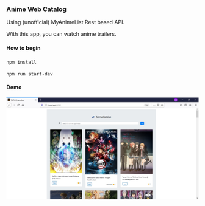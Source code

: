 ### **Anime Web Catalog**

Using (unofficial) MyAnimeList Rest based API.

With this app, you can watch anime trailers.

#### How to begin

`npm install`

`npm run start-dev`

#### Demo
![demo](screenshot.jpg)
